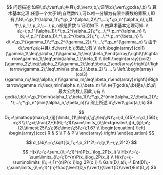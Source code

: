 $$
问题描述:如果\;d\;\vert\;a\;并且\;d\;\vert\;b,\;证明:d\;\vert\;gcd(a,\;b) \\
算术基本定理:任意一个大于1的自然数N,\;可以唯一分解为有限个质数的乘积,\;即有,\\N\;=\;p_1^{\alpha_1}\;*\;p_2^{\alpha_2}\;*\;...\;*\;p_n^{\alpha_n},\;其中,\;p_1,\;p_2,\;...,\;p_n都是质数 \\
证明如下: \\
由算术基本定理可知: \\
a\;=\;p_1^{\alpha_1}\;*\;p_2^{\alpha_2}\;*\;...\;*\;p_n^{\alpha_n} \\
b\;=\;p_1^{\beta_1}\;*\;p_2^{\beta_2}\;*\;...\;*\;p_n^{\beta_n} \\
d\;=\;p_1^{\gamma_1}\;*\;p_2^{\gamma_2}\;*\;...\;*\;p_n^{\gamma_n} \\
由于d\;\vert\;a\;并且\;d\;\vert\;b,\;因此,\;有 \\
\left.\begin{array}{col1} {\gamma_1\;\leq\;\alpha_1}\\\gamma_1\;\leq\;\beta_1\end{array}\right\}\Rightarrow\gamma_1\;\leq\;min(\alpha_1,\;\beta_1) \\
\left.\begin{array}{col2}
{\gamma_2\;\leq\;\alpha_2}\\\gamma_2\;\leq\;\beta_2\end{array}\right\}\Rightarrow\gamma_2\;\leq\;min(\alpha_2,\;\beta_2) \\
... \\
\left.\begin{array}{col3}
{\gamma_n\;\leq\;\alpha_n}\\\gamma_n\;\leq\;\beta_n\end{array}\right\}\Rightarrow\gamma_n\;\leq\;min(\alpha_n,\;\beta_n) \\\\
由于gcd(a,\;b)是a,\;b\;的最大公约数,\;因此,\;有 \\
gcd(a,\;b)\;=\;p_1^{min(\alpha_1,\;\beta_1)}\;*\;p_2^{min(\alpha_2,\;\beta_2)}\;*\;...\;*\;p_n^{min(\alpha_n,\;\beta_n)}\\
综上所述:d\;\vert\;gcd(a,\;b)
$$

$$
D\;=\;\mathop{max\;d_{ij}}\limits_{1\;\leq\;i,\;j\;\leq\;N}\;=\;d_{45}\;=\;d_{56}\;=\;3 \\
L\;=\;\frac{2}{6(6\;-\;1)}\sum\limits_{i\;\textgreater\;j}d_{ij}\;=\;(2\;\times\;25)\;/\;(6\;\times\;5)\;=\;1.67 \\
\begin{equation}
\left(
  \begin{array}{ccc}
    R & S \\
    T & P \\
  \end{array}
\right)
\end{equation}
$$

$$
d_{ab}\;=\;\sqrt{(x_1\;-\;x_2)^2\;+\;(y_1\;-\;y_2)^2}
$$

$$
H(x)\;=\;-\sum_{i\;=\;1}^{n}P(x_i)log_2P(x_i) \\
H(x)\;=\;-\sum\limits_{i\;=\;1}^{n}P(x_i)log_2P(x_i) \\
H(x)\;=\;-\sum\nolimits_{i\;=\;1}^{n}P(x_i)log_2P(x_i) \\
Gain(D,\;a)\;=\;Ent(D)\;-\;\sum\limits_{i\;=\;1}^{n}\frac{\lvert{D_v}\rvert}{\lvert{D}\rvert}Ent(D_v)
$$

